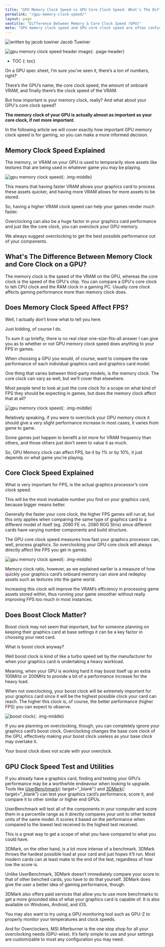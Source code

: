 ```yaml
---
title: "GPU Memory Clock Speed vs GPU Core Clock Speed: What's The Difference?" 
permalink: "/gpu-memory-clock-speed/"
layout: page
seotitle: "Difference Between Memory & Core Clock Speed (GPU)" 
meta: "GPU memory clock speed and GPU core clock speed are often confused with one another, but they're both pretty important to consider. So, what's the difference? " 
---
```


<div class="author-line">
	<img class="author-image" alt="written by jacob tuwiner" src="/img/profile/close.jpg" />
	<span>Jacob Tuwiner</span>
</div>

![gpu memory clock speed header image](/img/header/gpu-memory.png){: .page-header}

* TOC
{: toc}

On a GPU spec sheet, I’m sure you’ve seen it, there’s a ton of numbers, right? 

There’s the GPU’s name, the core clock speed, the amount of onboard VRAM, and finally there’s the clock speed of the VRAM. 

But how important is your memory clock, really? And what about your GPU's core clock speed?

**The memory clock of your GPU is actually almost as important as your core clock, if not more important.**

In the following article we will cover exactly how important GPU memory clock speed is for gaming, so you can make a more informed decision. 

## Memory Clock Speed Explained  

The memory, or VRAM on your GPU is used to temporarily store assets like textures that are being used in whatever game you may be playing. 

![gpu memory clock speed](/img/gpu-memory-clock-speed/gpu.jpg){: .img-middle}

This means that having faster VRAM allows your graphics card to process these assets quicker, and having more VRAM allows for more assets to be stored. 

So, having a higher VRAM clock speed can help your games render much faster.

Overclocking can also be a huge factor in your graphics card performance and just like the core clock, you can overclock your GPU memory. 

We always suggest overclocking to get the best possible performance out of your components.

## What's The Difference Between Memory Clock and Core Clock on a GPU? 

The memory clock is the speed of the VRAM on the GPU, whereas the core clock is the speed of the GPU's chip. You can compare a GPU's core clock to teh CPU clock and the RAM clock in a gaming PC. Usually core clock affects gaming performance more than memory clock does. 

## Does Memory Clock Speed Affect FPS? 

Well, I actually don’t know what to tell you here. 

Just kidding, of course I do. 

To sum it up briefly, there is no real clear one-size-fits-all answer I can give you as to whether or not GPU memory clock speed does anything to your FPS in games.

When choosing a GPU you would, of course, want to compare the raw performance of each individual graphics card and graphics card model. 

One thing that varies between third-party models, is the memory clock. The core clock can vary as well, but we’ll cover that elsewhere.

Most people tend to look at just the core clock for a scope on what kind of FPS they should be expecting in games, but does the memory clock affect that at all? 

![gpu memory clock speed](/img/gpu-memory-clock-speed/specs.jpg){: .img-middle}

Relatively speaking, if you were to overclock your GPU memory clock it should give a very slight performance increase in most cases, it varies from game to game. 

Some games just happen to benefit a lot more for VRAM frequency than others, and those others just don’t seem to value it as much.

So, GPU Memory clock can affect FPS, be it by 1% or by 10%, it just depends on what game you're playing.

## Core Clock Speed Explained 

What is very important for FPS, is the actual graphics processor’s core clock speed. 

This will be the most invaluable number you find on your graphics card, because bigger means better.

Generally the faster your core clock, the higher FPS games will run at, but this only applies when comparing the same type of graphics card to a different model of itself (eg. 2080 FE vs. 2080 ROG Strix) since different cards have varying number components and build structure.

The GPU core clock speed measures how fast your graphics processor can, well, process graphics. So overclocking your GPU core clock will always directly affect the FPS you get in games. 

![gpu memory clock speed](/img/gpu-memory-clock-speed/gpus.jpg){: .img-middle}

Memory clock ratio, however, as we explained earlier is a measure of how quickly your graphics card’s onboard memory can store and redeploy assets such as textures into the game world.

Increasing this clock will improve the VRAM’s efficiency in processing game assets stored within, thus running your game smoother without really improving FPS too much in most instances.

## Does Boost Clock Matter?

Boost clock may not seem that important, but for someone planning on keeping their graphics card at base settings it can be a key factor in choosing your next card.

What is boost clock anyway? 

Well boost clock is kind of like a turbo speed set by the manufacturer for when your graphics card is undertaking a heavy workload. 

Meaning, when your GPU is working hard it may boost itself up an extra 100MHz or 200MHz to provide a bit of a performance increase for the heavy load.

When not overclocking, your boost clock will be extremely important for your graphics card since it will be the highest possible clock your card can reach. The higher this clock is, of course, the better performance (higher FPS) you can expect to observe.

![boost clock](/img/gpu-memory-clock-speed/boost-clock.png){: .img-middle}

If you are planning on overclocking, though, you can completely ignore your graphics card’s boost clock. Overclocking changes the base core clock of the GPU, effectively making your boost clock useless as your base clock may overtake it. 

Your boost clock does not scale with your overclock.

## GPU Clock Speed Test and Utilities 

If you already have a graphics card, finding and testing your GPU’s performance may be a worthwhile endeavour when looking to upgrade. Tools like [UserBenchmark](https://gpu.userbenchmark.com/Software){: target="_blank"} and [3DMark](https://benchmarks.ul.com/3dmark){: target="_blank"} can test your graphics card’s performance, score it, and compare it to other similar or higher end GPUs.

UserBenchmark will test all of the components in your computer and score them in a percentile range as it directly compares your unit to other tested units of the same model. It scores it based on the performance when compared to the lowest test received to the highest test received. 

This is a great way to get a scope of what you have compared to what you could have.

3DMark, on the other hand, is a lot more intense of a benchmark. 3DMark throws the hardest possible load at your card and just hopes it’ll run. Most modern cards can at least make to the end of the test, regardless of how low the score is. 

Unlike UserBenchmark, 3DMark doesn’t immediately compare your score to that of other benched cards, you have to do that yourself. 3DMark does give the user a better idea of gaming performance, though.

3DMark also offers paid services that allow you to use more benchmarks to get a more grounded idea of what your graphics card is capable of. It is also available on Windows, Android, and iOS.

You may also want to try using a GPU monitoring tool such as GPU-Z to properly monitor your temperatures and clock speeds.

And for Overclockers, MSI Afterburner is the one stop shop for all your overclocking needs (GPU-wise). It’s fairly simple to use and your settings are customizable to most any configuration you may need.

